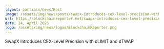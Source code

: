 ```yaml
---
layout: partials/news/Post
image: /assets/img/news/posts/swapx-introduces-cex-level-precision-with-dlimit-and-dtwap.jpg
url: https://blockchainreporter.net/swapx-introduces-cex-level-precision-with-dlimit-and-dtwap/
date: 24, April 2025
logo: /assets/img/news/logos/BlockchainReporter.png
---
```


SwapX Introduces CEX-Level Precision with dLIMIT and dTWAP
